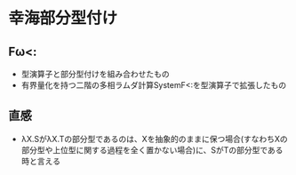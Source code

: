 # 幸海部分型付け

## Fω<:
- 型演算子と部分型付けを組み合わせたもの
- 有界量化を持つ二階の多相ラムダ計算SystemF<:を型演算子で拡張したもの

## 直感
- λX.SがλX.Tの部分型であるのは、Xを抽象的のままに保つ場合(すなわちXの部分型や上位型に関する過程を全く置かない場合)に、SがTの部分型である時と言える


